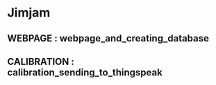 # Jimjam
## WEBPAGE : webpage_and_creating_database
## CALIBRATION : calibration_sending_to_thingspeak
